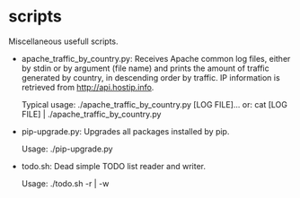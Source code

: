 scripts
=======

Miscellaneous usefull scripts.

- apache_traffic_by_country.py:
  Receives Apache common log files, either by stdin or by argument (file name)
  and prints the amount of traffic generated by country, in descending order
  by traffic. IP information is retrieved from http://api.hostip.info.

  Typical usage: ./apache_traffic_by_country.py [LOG FILE]...
  or: cat [LOG FILE] | ./apache_traffic_by_country.py

- pip-upgrade.py:
  Upgrades all packages installed by pip.

  Usage: ./pip-upgrade.py

- todo.sh:
  Dead simple TODO list reader and writer.

  Usage: ./todo.sh -r | -w

